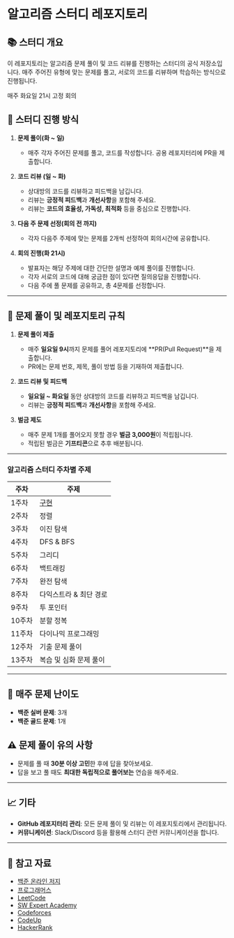 # 알고리즘 스터디 레포지토리

## 📚 **스터디 개요**
이 레포지토리는 알고리즘 문제 풀이 및 코드 리뷰를 진행하는 스터디의 공식 저장소입니다. 매주 주어진 유형에 맞는 문제를 풀고, 서로의 코드를 리뷰하며 학습하는 방식으로 진행됩니다.

매주 화요일 21시 고정 회의


## 🚀 **스터디 진행 방식**
1. **문제 풀이(화 ~ 일)**
    - 매주 각자 주어진 문제를 풀고, 코드를 작성합니다. 공용 레포지터리에 PR을 제출합니다.


2. **코드 리뷰 (일 ~ 화)**
    - 상대방의 코드를 리뷰하고 피드백을 남깁니다.
    - 리뷰는 **긍정적 피드백**과 **개선사항**을 포함해 주세요.
    - 리뷰는 **코드의 효율성, 가독성, 최적화** 등을 중심으로 진행합니다.
3. **다음 주 문제 선정(회의 전 까지)**
    - 각자 다음주 주제에 맞는 문제를 2개씩 선정하여 회의시간에 공유합니다.

4. **회의 진행(화 21시)**
    - 발표자는 해당 주제에 대한 간단한 설명과 예제 풀이를 진행합니다.
    - 각자 서로의 코드에 대해 궁금한 점이 있다면 질의응답을 진행합니다.
    - 다음 주에 풀 문제를 공유하고, 총 4문제를 선정합니다.

---

## 📅 **문제 풀이 및 레포지토리 규칙**
1. **문제 풀이 제출**  
   - 매주 **일요일 9시**까지 문제를 풀어 레포지토리에 **PR(Pull Request)**을 제출합니다.
   - PR에는 문제 번호, 제목, 풀이 방법 등을 기재하여 제출합니다.

2. **코드 리뷰 및 피드백**  
   - **일요일 ~ 화요일** 동안 상대방의 코드를 리뷰하고 피드백을 남깁니다.
   - 리뷰는 **긍정적 피드백**과 **개선사항**을 포함해 주세요.

3. **벌금 제도**  
   - 매주 문제 1개를 풀어오지 못할 경우 **벌금 3,000원**이 적립됩니다.
   - 적립된 벌금은 **기프티콘**으로 추후 배분됩니다.

---

### **알고리즘 스터디 주차별 주제**  
| 주차  | 주제 |
|------|--------------------|
| 1주차  | [구현]() |
| 2주차  | 정렬 |
| 3주차  | 이진 탐색 |
| 4주차  | DFS & BFS |
| 5주차  | 그리디 |
| 6주차  | 백트래킹 |
| 7주차  | 완전 탐색 |
| 8주차  | 다익스트라 & 최단 경로 |
| 9주차  | 투 포인터 |
| 10주차 | 분할 정복 |
| 11주차 | 다이나믹 프로그래밍 |
| 12주차 | 기출 문제 풀이 |
| 13주차 | 복습 및 심화 문제 풀이 |

---

## 🎯 **매주 문제 난이도**
- **백준 실버 문제**: 3개
- **백준 골드 문제**: 1개

## ⚠️ **문제 풀이 유의 사항**
- 문제를 풀 때 **30분 이상 고민**한 후에 답을 찾아보세요.
- 답을 보고 풀 때도 **최대한 독립적으로 풀어보는** 연습을 해주세요.

---

## 📈 **기타**
- **GitHub 레포지터리 관리**: 모든 문제 풀이 및 리뷰는 이 레포지토리에서 관리됩니다.
- **커뮤니케이션**: Slack/Discord 등을 활용해 스터디 관련 커뮤니케이션을 합니다.

---

## 📝 **참고 자료**

- [백준 온라인 저지](https://www.acmicpc.net/)
- [프로그래머스](https://programmers.co.kr/)
- [LeetCode](https://leetcode.com/)
- [SW Expert Academy](https://swexpertacademy.com/main/main.do)
- [Codeforces](https://codeforces.com/)
- [CodeUp](https://codeup.kr/)
- [HackerRank](https://www.hackerrank.com/)
